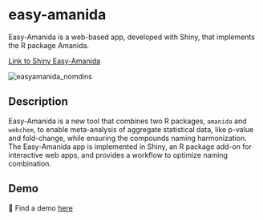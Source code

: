 # easy-amanida

Easy-Amanida is a web-based app, developed with Shiny, that implements the R package Amanida. 

[Link to Shiny Easy-Amanida](https://ubidi.shinyapps.io/easy-amanida/)

![easyamanida_nomdins](https://github.com/mariallr/easy-amanida/assets/64139574/73fb076c-f02a-45f3-9c81-f7d19c82cff7)

## Description

Easy-Amanida is a new tool that combines two R packages, `amanida` and `webchem`, to enable meta-analysis of aggregate statistical data, like p-value and fold-change, while ensuring the compounds naming harmonization. The Easy-Amanida app is implemented in Shiny, an R package add-on for interactive web apps, and provides a workflow to optimize naming combination. 

## Demo

:wave: Find a demo [here](https://www.youtube.com/watch?v=CUpllCfKOuo&list=WL&index=1)
